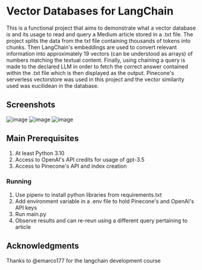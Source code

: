 # Vector Databases for LangChain

This is a functional project that aims to demonstrate what a vector database is and its usage to read and query a Medium article stored in a .txt file. The project splits the data from the txt file containing thousands of tokens into chunks. Then LangChain's embeddings are used to convert relevant information into approximately 19 vectors (can be understood as arrays) of numbers matching the textual content. Finally, using chaining a query is made to the declared LLM in order to fetch the correct answer contained within the .txt file which is then displayed as the output. 
Pinecone's serverless vectorstore was used in this project and the vector similarity used was eucilidean in the database. 

## Screenshots

![image](https://github.com/adityabnair/vector-databases-langchain/assets/64246274/5af37069-54c2-4033-b3af-abf4d174e514)
![image](https://github.com/adityabnair/vector-databases-langchain/assets/64246274/3059b036-d291-43e3-92ab-1b86497abf6c)
![image](https://github.com/adityabnair/vector-databases-langchain/assets/64246274/1ef4b431-cfaa-4b04-805e-313d5e3ac99a)


## Main Prerequisites

1. At least Python 3.10
2. Access to OpenAI's API credits for usage of gpt-3.5
3. Access to Pinecone's API and index creation 

### Running

1. Use pipenv to install python libraries from requirements.txt
2. Add environment variable in a .env file to hold Pinecone's and OpenAI's API keys
3. Run main.py
4. Observe results and can re-reun using a different query pertaining to article


## Acknowledgments

Thanks to @emarco177 for the langchain development course
